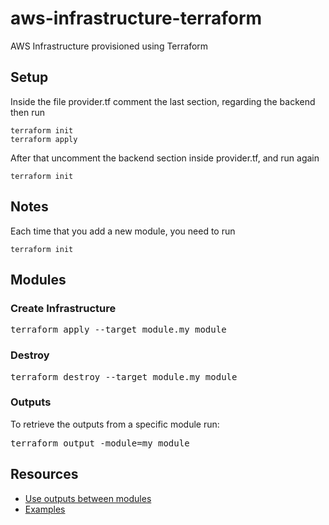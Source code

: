 # aws-infrastructure-terraform
AWS Infrastructure provisioned using Terraform

## Setup
Inside the file provider.tf comment the last section, 
regarding the backend then run 

```
terraform init
terraform apply
```

After that uncomment the backend section inside provider.tf, and run again
```
terraform init
```

## Notes
Each time that you add a new module, you need to run
```
terraform init
```

## Modules

### Create Infrastructure
<pre>
terraform apply --target module.my_module
</pre>

### Destroy
<pre>
terraform destroy --target module.my_module
</pre>

### Outputs
To retrieve the outputs from a specific module run:
<pre>
terraform output -module=my_module
</pre>

## Resources
* [Use outputs between modules](https://github.com/hashicorp/terraform/issues/12466)
* [Examples](https://github.com/terraform-providers/terraform-provider-aws/tree/master/examples)
